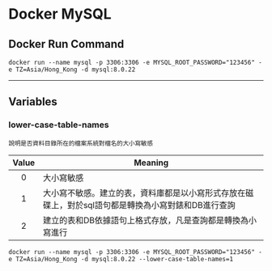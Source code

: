 # Docker MySQL

## Docker Run Command
    docker run --name mysql -p 3306:3306 -e MYSQL_ROOT_PASSWORD="123456" -e TZ=Asia/Hong_Kong -d mysql:8.0.22

---
## Variables
### lower-case-table-names

    說明是否資料目錄所在的檔案系統對檔名的大小寫敏感

| Value | Meaning |
| :---: | --- |
| 0 | 大小寫敏感 |
| 1 | 大小寫不敏感。建立的表，資料庫都是以小寫形式存放在磁碟上，對於sql語句都是轉換為小寫對錶和DB進行查詢 |
| 2 | 建立的表和DB依據語句上格式存放，凡是查詢都是轉換為小寫進行 |

    docker run --name mysql -p 3306:3306 -e MYSQL_ROOT_PASSWORD="123456" -e TZ=Asia/Hong_Kong -d mysql:8.0.22 --lower-case-table-names=1